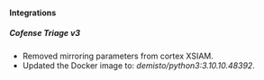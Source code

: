 
#### Integrations
##### Cofense Triage v3
- Removed mirroring parameters from cortex XSIAM.
- Updated the Docker image to: *demisto/python3:3.10.10.48392*.
